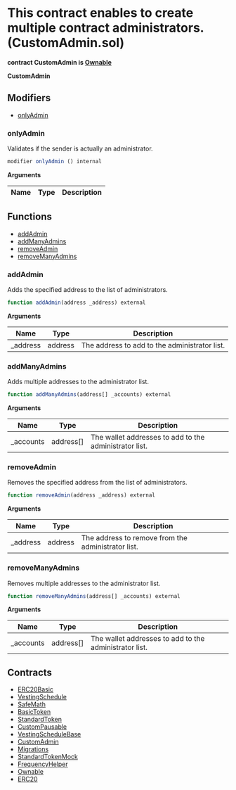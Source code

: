 ﻿# This contract enables to create multiple contract administrators. (CustomAdmin.sol)

**contract CustomAdmin is [Ownable](Ownable.md)**

**CustomAdmin**

## Modifiers

- [onlyAdmin](#onlyadmin)

### onlyAdmin

Validates if the sender is actually an administrator.

```js
modifier onlyAdmin () internal
```

**Arguments**

| Name        | Type           | Description  |
| ------------- |------------- | -----|

## Functions

- [addAdmin](#addadmin)
- [addManyAdmins](#addmanyadmins)
- [removeAdmin](#removeadmin)
- [removeManyAdmins](#removemanyadmins)

### addAdmin

Adds the specified address to the list of administrators.

```js
function addAdmin(address _address) external
```

**Arguments**

| Name        | Type           | Description  |
| ------------- |------------- | -----|
| _address | address | The address to add to the administrator list. | 

### addManyAdmins

Adds multiple addresses to the administrator list.

```js
function addManyAdmins(address[] _accounts) external
```

**Arguments**

| Name        | Type           | Description  |
| ------------- |------------- | -----|
| _accounts | address[] | The wallet addresses to add to the administrator list. | 

### removeAdmin

Removes the specified address from the list of administrators.

```js
function removeAdmin(address _address) external
```

**Arguments**

| Name        | Type           | Description  |
| ------------- |------------- | -----|
| _address | address | The address to remove from the administrator list. | 

### removeManyAdmins

Removes multiple addresses to the administrator list.

```js
function removeManyAdmins(address[] _accounts) external
```

**Arguments**

| Name        | Type           | Description  |
| ------------- |------------- | -----|
| _accounts | address[] | The wallet addresses to add to the administrator list. | 

## Contracts

- [ERC20Basic](ERC20Basic.md)
- [VestingSchedule](VestingSchedule.md)
- [SafeMath](SafeMath.md)
- [BasicToken](BasicToken.md)
- [StandardToken](StandardToken.md)
- [CustomPausable](CustomPausable.md)
- [VestingScheduleBase](VestingScheduleBase.md)
- [CustomAdmin](CustomAdmin.md)
- [Migrations](Migrations.md)
- [StandardTokenMock](StandardTokenMock.md)
- [FrequencyHelper](FrequencyHelper.md)
- [Ownable](Ownable.md)
- [ERC20](ERC20.md)